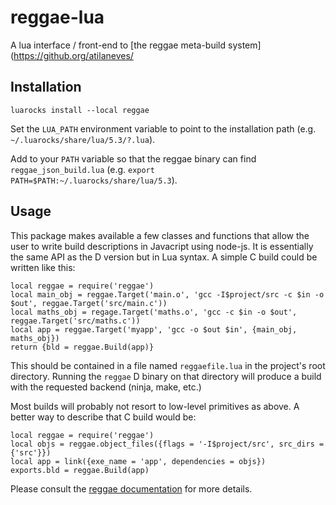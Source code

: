 reggae-lua
=============

A lua interface / front-end to [the reggae meta-build system](https://github.org/atilaneves/

Installation
------------

    luarocks install --local reggae

Set the `LUA_PATH` environment variable to point to the installation path
(e.g. `~/.luarocks/share/lua/5.3/?.lua`).

Add to your `PATH` variable so that the reggae binary can find
`reggae_json_build.lua` (e.g. `export PATH=$PATH:~/.luarocks/share/lua/5.3`).


Usage
------------

This package makes available a few classes and functions that allow
the user to write build descriptions in Javacript using node-js. It is
essentially the same API as the D version but in Lua syntax. A simple
C build could be written like this:

    local reggae = require('reggae')
    local main_obj = reggae.Target('main.o', 'gcc -I$project/src -c $in -o $out', reggae.Target('src/main.c'))
    local maths_obj = regage.Target('maths.o', 'gcc -c $in -o $out', reggae.Target('src/maths.c'))
    local app = reggae.Target('myapp', 'gcc -o $out $in', {main_obj, maths_obj})
    return {bld = reggae.Build(app)}

This should be contained in a file named `reggaefile.lua` in the project's root directory.
Running the `reggae` D binary on that directory will produce a build with the requested backend
(ninja, make, etc.)

Most builds will probably not resort to low-level primitives as above. A better way to describe
that C build would be:

    local reggae = require('reggae')
    local objs = reggae.object_files({flags = '-I$project/src', src_dirs = {'src'}})
    local app = link({exe_name = 'app', dependencies = objs})
    exports.bld = reggae.Build(app)


Please consult the [reggae documentation](https://github.com/atilaneves/reggae/tree/master/doc/index.md)
for more details.

